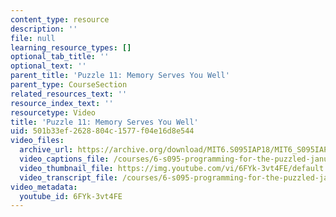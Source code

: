 ```yaml
---
content_type: resource
description: ''
file: null
learning_resource_types: []
optional_tab_title: ''
optional_text: ''
parent_title: 'Puzzle 11: Memory Serves You Well'
parent_type: CourseSection
related_resources_text: ''
resource_index_text: ''
resourcetype: Video
title: 'Puzzle 11: Memory Serves You Well'
uid: 501b33ef-2628-804c-1577-f04e16d8e544
video_files:
  archive_url: https://archive.org/download/MIT6.S095IAP18/MIT6_S095IAP18_Puzzle_11_300k.mp4
  video_captions_file: /courses/6-s095-programming-for-the-puzzled-january-iap-2018/ef38163366ca5831904a47274da5a06e_6FYk-3vt4FE.vtt
  video_thumbnail_file: https://img.youtube.com/vi/6FYk-3vt4FE/default.jpg
  video_transcript_file: /courses/6-s095-programming-for-the-puzzled-january-iap-2018/eb31ef6d38053b2307364df2aa093556_6FYk-3vt4FE.pdf
video_metadata:
  youtube_id: 6FYk-3vt4FE
---
```

